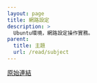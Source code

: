 ```yaml
---
layout: page
title: 網路設定
description: >
  Ubuntu環境，網路設定操作實務。
parent:
  title: 主題
  url: /read/subject
---
```


[原始連結](http://www.ubuntu-tw.org/modules/newbb/viewtopic.php?post_id=333570#forumpost333570)
